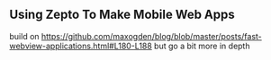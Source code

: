 ## Using Zepto To Make Mobile Web Apps

build on https://github.com/maxogden/blog/blob/master/posts/fast-webview-applications.html#L180-L188 but go a bit more in depth